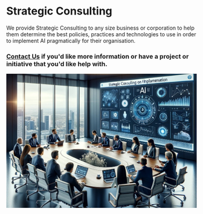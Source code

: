 # Strategic Consulting

We provide Strategic Consulting to any size business or corporation to help them determine
the best policies, practices and technologies to use in order to implement AI pragmatically for their organisation.

### [Contact Us](../contact.html) if you'd like more information or have a project or initiative that you'd like help with.

![Strategic Consulting](./CogniVirtus%20-%20Stregic%20Consulting.jpg)
